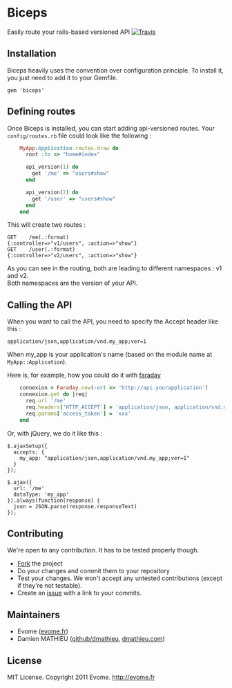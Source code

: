 # Biceps

Easily route your rails-based versioned API
[![Travis](https://secure.travis-ci.org/evome/biceps.png)](http://travis-ci.org/evome/biceps)

## Installation

Biceps heavily uses the convention over configuration principle.
To install it, you just need to add it to your Gemfile.

    gem 'biceps'

## Defining routes

Once Biceps is installed, you can start adding api-versioned routes.
Your `config/routes.rb` file could look like the following :

```ruby
    MyApp:Application.routes.draw do
      root :to => "home#index"

      api_version(1) do
        get '/me' => "users#show"
      end

      api_version(2) do
        get '/user' => "users#show"
      end
    end
```

This will create two routes :

    GET    /me(.:format)                                 {:controller=>"v1/users", :action=>"show"}
    GET    /user(.:format)                               {:controller=>"v2/users", :action=>"show"}

As you can see in the routing, both are leading to different namespaces
: v1 and v2.  
Both namespaces are the version of your API.

## Calling the API

When you want to call the API, you need to specify the Accept header
like this :

    application/json,application/vnd.my_app;ver=1

When my_app is your application's name (based on the module name at
`MyApp::Application`).

Here is, for example, how you could do it with [faraday](https://github.com/technoweenie/faraday)

```ruby
    connexion = Faraday.new(:url => 'http://api.yourapplication')
    connexion.get do |req|
      req.url '/me'
      req.headers['HTTP_ACCEPT'] = 'application/json, application/vnd.my_app;ver=1'
      req.params['access_token'] = 'xxx'
    end
```

Or, with jQuery, we do it like this :

    $.ajaxSetup({
      accepts: {
        my_app: "application/json,application/vnd.my_app;ver=1"
      }
    });

    $.ajax({
      url: '/me'
      dataType: 'my_app'
    }).always(function(response) {
      json = JSON.parse(response.responseText)
    });


## Contributing

We're open to any contribution. It has to be tested properly though.

* [Fork](http://help.github.com/forking/) the project
* Do your changes and commit them to your repository
* Test your changes. We won't accept any untested contributions (except if they're not testable).
* Create an [issue](https://github.com/evome/biceps/issues) with a link to your commits.

## Maintainers

* Evome ([evome.fr](http://evome.fr))
* Damien MATHIEU ([github/dmathieu](http://github.com/dmathieu), [dmathieu.com](http://dmathieu.com))

## License
MIT License. Copyright 2011 Evome. http://evome.fr
